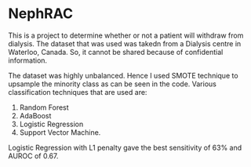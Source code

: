 # NephRAC
This is a project to determine whether or not a patient will withdraw from dialysis. The dataset that was used was takedn from a Dialysis centre in Waterloo, Canada. So, it cannot be shared because of confidential information.

The dataset was highly unbalanced. Hence I used SMOTE technique to upsample the minority class as can be seen in the code.
Various classification techniques that are used are:

1. Random Forest
2. AdaBoost
3. Logistic Regression
4. Support Vector Machine.

Logistic Regression with L1 penalty gave the best sensitivity of 63% and AUROC of 0.67.
